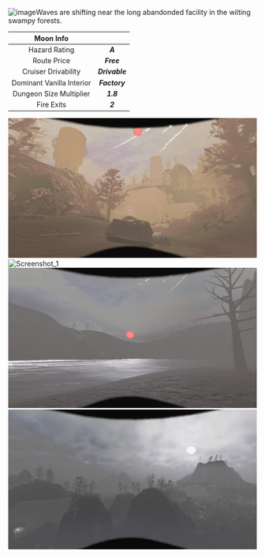 <img width="1920" height="1080" alt="image" src="https://github.com/user-attachments/assets/953e9c05-4cfd-44b9-8d84-23dc96dabe9b" />Waves are shifting near the long abandonded facility in the wilting swampy forests.

| Moon Info||
| :-: | :-: |
| Hazard Rating |***A***|
| Route Price |***Free***|
| Cruiser Drivability |***Drivable***|
| Dominant Vanilla Interior |***Factory***|
| Dungeon Size Multiplier |***1.8***|
| Fire Exits |***2***|

![Screenshot_1](https://github.com/1542-Decrypt/Lethal-Moons/blob/main/Screenshots/1.png?raw=true "Day")
![Screenshot_1]((https://github.com/1542-Decrypt/Lethal-Moons/blob/main/Screenshots/20251025034327_1.jpg?raw=true) "Rain")
![Screenshot_1](https://github.com/1542-Decrypt/Lethal-Moons/blob/main/Screenshots/20251025034425_1.jpg?raw=true "Dusk Lake")
![Screenshot_1](https://github.com/1542-Decrypt/Lethal-Moons/blob/main/Screenshots/20251025034520_1.jpg?raw=true "Fog")
